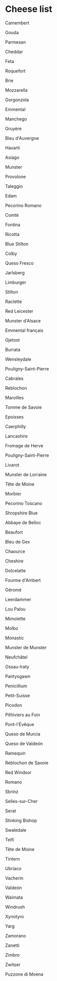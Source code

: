 # Cheese list

Camembert

Gouda

Parmesan

Cheddar

Feta

Roquefort

Brie

Mozzarella

Gorgonzola

Emmental

Manchego

Gruyère

Bleu d'Auvergne

Havarti

Asiago

Munster

Provolone

Taleggio

Edam

Pecorino Romano

Comté

Fontina

Ricotta

Blue Stilton

Colby

Queso Fresco

Jarlsberg

Limburger

Stilton

Raclette

Red Leicester

Munster d'Alsace

Emmental français

Gjetost

Burrata

Wensleydale

Pouligny-Saint-Pierre

Cabrales

Reblochon

Maroilles

Tomme de Savoie

Epoisses

Caerphilly

Lancashire

Fromage de Herve

Pouligny-Saint-Pierre

Livarot

Munster de Lorraine

Tête de Moine

Morbier

Pecorino Toscano

Shropshire Blue

Abbaye de Belloc

Beaufort

Bleu de Gex

Chaource

Cheshire

Dolcelatte

Fourme d'Ambert

Géromé

Leerdammer

Lou Palou

Mimolette

Molbo

Monastic

Munster de Munster

Neufchâtel

Ossau-Iraty

Pantysgawn

Penicillium

Petit-Suisse

Picodon

Pithiviers au Foin

Pont-l'Évêque

Queso de Murcia

Queso de Valdeón

Ramequin

Reblochon de Savoie

Red Windsor

Romano

Sbrinz

Selles-sur-Cher

Serat

Stinking Bishop

Swaledale

Teifi

Tête de Moine

Tintern

Ubriaco

Vacherin

Valdeón

Waimata

Windrush

Xynotyro

Yarg

Zamorano

Zanetti

Zimbro

Zwitser

Puzzone di Moena